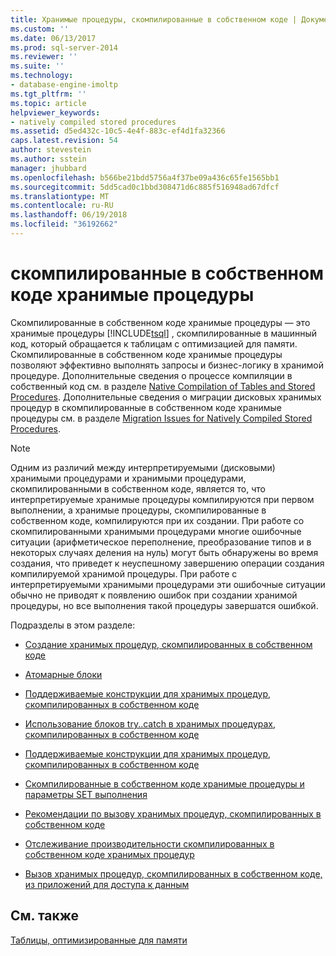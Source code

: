 ```yaml
---
title: Хранимые процедуры, скомпилированные в собственном коде | Документация Майкрософт
ms.custom: ''
ms.date: 06/13/2017
ms.prod: sql-server-2014
ms.reviewer: ''
ms.suite: ''
ms.technology:
- database-engine-imoltp
ms.tgt_pltfrm: ''
ms.topic: article
helpviewer_keywords:
- natively compiled stored procedures
ms.assetid: d5ed432c-10c5-4e4f-883c-ef4d1fa32366
caps.latest.revision: 54
author: stevestein
ms.author: sstein
manager: jhubbard
ms.openlocfilehash: b566be21bdd5756a4f37be09a436c65fe1565bb1
ms.sourcegitcommit: 5dd5cad0c1bbd308471d6c885f516948ad67dfcf
ms.translationtype: MT
ms.contentlocale: ru-RU
ms.lasthandoff: 06/19/2018
ms.locfileid: "36192662"
---
```

# <a name="natively-compiled-stored-procedures"></a>скомпилированные в собственном коде хранимые процедуры
  Скомпилированные в собственном коде хранимые процедуры — это хранимые процедуры [!INCLUDE[tsql](../../includes/tsql-md.md)] , скомпилированные в машинный код, который обращается к таблицам с оптимизацией для памяти. Скомпилированные в собственном коде хранимые процедуры позволяют эффективно выполнять запросы и бизнес-логику в хранимой процедуре. Дополнительные сведения о процессе компиляции в собственный код см. в разделе [Native Compilation of Tables and Stored Procedures](native-compilation-of-tables-and-stored-procedures.md). Дополнительные сведения о миграции дисковых хранимых процедур в скомпилированные в собственном коде хранимые процедуры см. в разделе [Migration Issues for Natively Compiled Stored Procedures](migration-issues-for-natively-compiled-stored-procedures.md).  
  
> [!NOTE]  
>  Одним из различий между интерпретируемыми (дисковыми) хранимыми процедурами и хранимыми процедурами, скомпилированными в собственном коде, является то, что интерпретируемые хранимые процедуры компилируются при первом выполнении, а хранимые процедуры, скомпилированные в собственном коде, компилируются при их создании. При работе со скомпилированными хранимыми процедурами многие ошибочные ситуации (арифметическое переполнение, преобразование типов и в некоторых случаях деления на нуль) могут быть обнаружены во время создания, что приведет к неуспешному завершению операции создания компилируемой хранимой процедуры. При работе с интерпретируемыми хранимыми процедурами эти ошибочные ситуации обычно не приводят к появлению ошибок при создании хранимой процедуры, но все выполнения такой процедуры завершатся ошибкой.  
  
 Подразделы в этом разделе:  
  
-   [Создание хранимых процедур, скомпилированных в собственном коде](creating-natively-compiled-stored-procedures.md)  
  
-   [Атомарные блоки](atomic-blocks-in-native-procedures.md)  
  
-   [Поддерживаемые конструкции для хранимых процедур, скомпилированных в собственном коде](supported-features-for-natively-compiled-t-sql-modules.md)  
  
-   [Использование блоков try..catch в хранимых процедурах, скомпилированных в собственном коде](../../database-engine/using-try-catch-in-natively-compiled-stored-procedures.md)  
  
-   [Поддерживаемые конструкции для хранимых процедур, скомпилированных в собственном коде](supported-ddl-for-natively-compiled-t-sql-modules.md)  
  
-   [Скомпилированные в собственном коде хранимые процедуры и параметры SET выполнения](natively-compiled-stored-procedures-and-execution-set-options.md)  
  
-   [Рекомендации по вызову хранимых процедур, скомпилированных в собственном коде](best-practices-for-calling-natively-compiled-stored-procedures.md)  
  
-   [Отслеживание производительности скомпилированных в собственном коде хранимых процедур](monitoring-performance-of-natively-compiled-stored-procedures.md)  
  
-   [Вызов хранимых процедур, скомпилированных в собственном коде, из приложений для доступа к данным](calling-natively-compiled-stored-procedures-from-data-access-applications.md)  
  
## <a name="see-also"></a>См. также  
 [Таблицы, оптимизированные для памяти](memory-optimized-tables.md)  
  
  